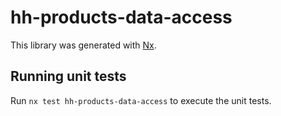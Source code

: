 # hh-products-data-access

This library was generated with [Nx](https://nx.dev).

## Running unit tests

Run `nx test hh-products-data-access` to execute the unit tests.
